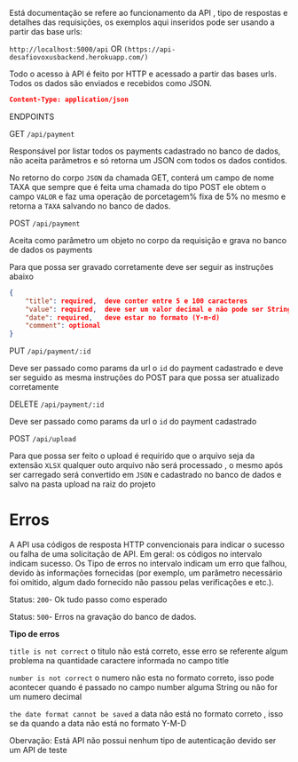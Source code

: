 Está documentação se refere ao funcionamento da API , tipo de respostas e detalhes das requisições, os exemplos aqui inseridos pode ser usando a partir das base urls:

`http://localhost:5000/api`  OR `(https://api-desafiovoxusbackend.herokuapp.com/)`

Todo o acesso à API é feito por HTTP e acessado a partir das bases urls. Todos os dados são enviados e recebidos como JSON.

```json
Content-Type: application/json
```

ENDPOINTS

GET `/api/payment` 

Responsável por listar todos os payments cadastrado no banco de dados, não aceita parâmetros  e só retorna um JSON com todos os dados contidos. 

No retorno do corpo `JSON` da chamada GET, conterá um campo de nome TAXA que sempre que é feita uma chamada do tipo POST ele obtem o campo `VALOR` e faz uma operação de porcetagem% fixa de 5% no mesmo e retorna a `TAXA` salvando no banco de dados.


POST `/api/payment` 

Aceita como parâmetro um objeto no corpo da requisição e grava no banco de dados os payments 

Para que possa ser gravado corretamente deve ser seguir as instruções abaixo

```json
{
	"title": required,  deve conter entre 5 e 100 caracteres 
	"value": required,  deve ser um valor decimal e não pode ser String
	"date": required,   deve estar no formato (Y-m-d)
	"comment": optional 
}
```

PUT `/api/payment/:id`

Deve ser passado como params da url o `id`  do payment cadastrado e deve ser seguido as mesma instruções do POST para que possa ser atualizado corretamente

DELETE `/api/payment/:id`

Deve ser passado como params da url o `id`  do payment cadastrado

POST `/api/upload`

Para que possa ser feito o upload é requirido que o arquivo seja da extensão `XLSX` qualquer outo arquivo não será processado , o mesmo após ser carregado será convertido em `JSON` e cadastrado no banco de dados e salvo na pasta upload na raiz do projeto

# **Erros**

A API usa códigos de resposta HTTP convencionais para indicar o sucesso ou falha de uma solicitação de API. Em geral: os códigos no intervalo indicam sucesso. Os Tipo de erros no intervalo indicam um erro que falhou, devido às informações fornecidas (por exemplo, um parâmetro necessário foi omitido, algum dado fornecido não passou pelas verificações e  etc.). 

Status: `200`- Ok tudo passo como esperado

Status: `500`- Erros na gravação do banco de dados.

**Tipo de erros**

`title is not correct`  o titulo não está correto, esse erro se referente algum problema na quantidade caractere  informada no campo title

`number is not correct`  o numero não esta no formato correto, isso pode acontecer quando é passado no campo number alguma String ou não for um numero decimal

`the date format cannot be saved`  a data não está no formato correto , isso se da quando a data não está no formato Y-M-D

Obervação: Está API não possui nenhum tipo de autenticação devido ser um API de teste 


